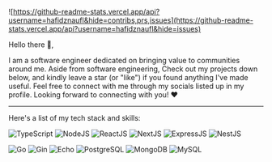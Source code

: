 ![https://github-readme-stats.vercel.app/api?username=hafidznaufl&hide=contribs,prs,issues](https://github-readme-stats.vercel.app/api?username=hafidznaufl&hide=issues)

Hello there 👋,

I am a software engineer dedicated on bringing value to communities around me. Aside from software engineering, Check out my projects down below, and kindly leave a star (or "like") if you found anything I've made useful. Feel free to connect with me through my socials listed up in my profile. Looking forward to connecting with you! ❤️

---

Here's a list of my tech stack and skills:

![TypeScript](https://img.shields.io/badge/-TypeScript-gray?style=for-the-badge)
![NodeJS](https://img.shields.io/badge/-NodeJS-gray?style=for-the-badge)
![ReactJS](https://img.shields.io/badge/-ReactJS-gray?style=for-the-badge)
![NextJS](https://img.shields.io/badge/-NextJS-gray?style=for-the-badge)
![ExpressJS](https://img.shields.io/badge/-ExpressJS-gray?style=for-the-badge)
![NestJS](https://img.shields.io/badge/-NestJS-gray?style=for-the-badge)

![Go](https://img.shields.io/badge/-Go-white?style=for-the-badge)
![Gin](https://img.shields.io/badge/-Gin-white?style=for-the-badge)
![Echo](https://img.shields.io/badge/-Echo-white?style=for-the-badge)
![PostgreSQL](https://img.shields.io/badge/-PostgreSQL-white?style=for-the-badge)
![MongoDB](https://img.shields.io/badge/-Mongodb-white?style=for-the-badge)
![MySQL](https://img.shields.io/badge/-MySql-white?style=for-the-badge)

<!--![https://github-readme-stats.vercel.app/api?username=hafidznaufl&hide=contribs,prs,issues](https://github-readme-stats.vercel.app/api?username=hafidznaufl&hide=contribs,prs,issues)--!>
<!--
**hafidznaufl/hafidznaufl** is a ✨ _special_ ✨ repository because its `README.md` (this file) appears on your GitHub profile.

[![](https://visitcount.itsvg.in/api?id=hafidznaufl&icon=0&color=0)](https://visitcount.itsvg.in)

![](https://github-readme-streak-stats.herokuapp.com/?user=hafidznaufl&theme=radical&hide_border=false)<br/>
![](https://github-readme-stats.vercel.app/api/top-langs/?username=hafidznaufl&theme=radical&hide_border=false&include_all_commits=true&count_private=false&layout=compact)

Here are some ideas to get you started:

- 🔭 I’m currently working on ...
- 🌱 I’m currently learning ...
- 👯 I’m looking to collaborate on ...
- 🤔 I’m looking for help with ...
- 💬 Ask me about ...
- 📫 How to reach me: ...
- 😄 Pronouns: ...
- ⚡ Fun fact: ...
-->
